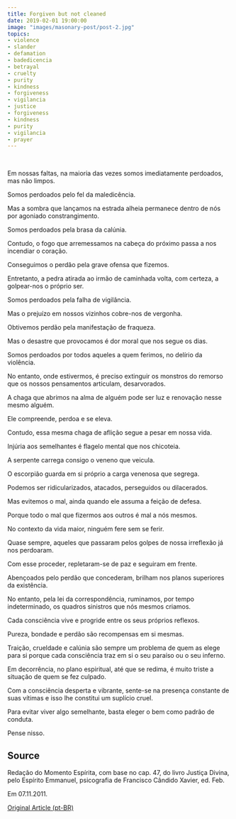 ```yaml
---
title: Forgiven but not cleaned
date: 2019-02-01 19:00:00
image: "images/masonary-post/post-2.jpg"
topics: 
- violence
- slander
- defamation
- badedicencia
- betrayal
- cruelty
- purity
- kindness
- forgiveness
- vigilancia
- justice
- forgiveness
- kindness
- purity
- vigilancia
- prayer
---
```

 

Em nossas faltas, na maioria das vezes somos imediatamente perdoados, mas não
limpos.

Somos perdoados pelo fel da maledicência.

Mas a sombra que lançamos na estrada alheia permanece dentro de nós por
agoniado constrangimento.

Somos perdoados pela brasa da calúnia.

Contudo, o fogo que arremessamos na cabeça do próximo passa a nos incendiar o
coração.

Conseguimos o perdão pela grave ofensa que fizemos.

Entretanto, a pedra atirada ao irmão de caminhada volta, com certeza, a
golpear-nos o próprio ser.

Somos perdoados pela falha de vigilância.

Mas o prejuízo em nossos vizinhos cobre-nos de vergonha.

Obtivemos perdão pela manifestação de fraqueza.

Mas o desastre que provocamos é dor moral que nos segue os dias.

Somos perdoados por todos aqueles a quem ferimos, no delírio da violência.

No entanto, onde estivermos, é preciso extinguir os monstros do remorso que os
nossos pensamentos articulam, desarvorados.

A chaga que abrimos na alma de alguém pode ser luz e renovação nesse mesmo
alguém.

Ele compreende, perdoa e se eleva.

Contudo, essa mesma chaga de aflição segue a pesar em nossa vida.

Injúria aos semelhantes é flagelo mental que nos chicoteia.

A serpente carrega consigo o veneno que veicula.

O escorpião guarda em si próprio a carga venenosa que segrega.

Podemos ser ridicularizados, atacados, perseguidos ou dilacerados.

Mas evitemos o mal, ainda quando ele assuma a feição de defesa.

Porque todo o mal que fizermos aos outros é mal a nós mesmos.

No contexto da vida maior, ninguém fere sem se ferir.

Quase sempre, aqueles que passaram pelos golpes de nossa irreflexão já nos
perdoaram.

Com esse proceder, repletaram-se de paz e seguiram em frente.

Abençoados pelo perdão que concederam, brilham nos planos superiores da
existência.

No entanto, pela lei da correspondência, ruminamos, por tempo indeterminado, os
quadros sinistros que nós mesmos criamos.

Cada consciência vive e progride entre os seus próprios reflexos.

Pureza, bondade e perdão são recompensas em si mesmas.

Traição, crueldade e calúnia são sempre um problema de quem as elege para si
porque cada consciência traz em si o seu paraíso ou o seu inferno.

Em decorrência, no plano espiritual, até que se redima, é muito triste a
situação de quem se fez culpado.

Com a consciência desperta e vibrante, sente-se na presença constante de suas
vítimas e isso lhe constitui um suplício cruel.

Para evitar viver algo semelhante, basta eleger o bem como padrão de conduta.

Pense nisso.


## Source
Redação do Momento Espírita, com base no cap. 47, do livro Justiça Divina, pelo
Espírito Emmanuel, psicografia de Francisco Cândido Xavier, ed. Feb.

Em 07.11.2011.


[Original Article (pt-BR)](http://momento.com.br/pt/ler_texto.php?id=3223)
